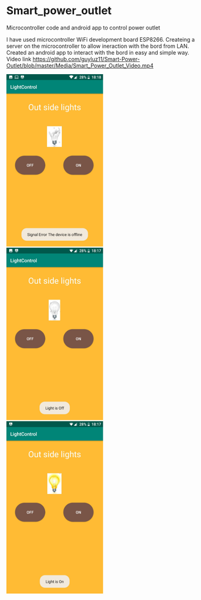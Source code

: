 # Smart_power_outlet
Microcontroller code and android app to control power outlet

I have used microcontroller WiFi development board ESP8266.
Createing a server on the microcontroller to allow ineraction with the bord from LAN.
Created an android app to interact with the bord in easy and simple way.
Video link https://github.com/guyluz11/Smart-Power-Outlet/blob/master/Media/Smart_Power_Outlet_Video.mp4

<img src="https://github.com/guyluz11/Smart-Power-Outlet/blob/master/Media/Microcontroller%20is%20Offline.jpeg" height="450"> <img src="https://github.com/guyluz11/Smart-Power-Outlet/blob/master/Media/Light%20is%20Off.jpeg" height="450"> <img src="https://github.com/guyluz11/Smart-Power-Outlet/blob/master/Media/Light%20is%20On.jpeg" height="450"> 

